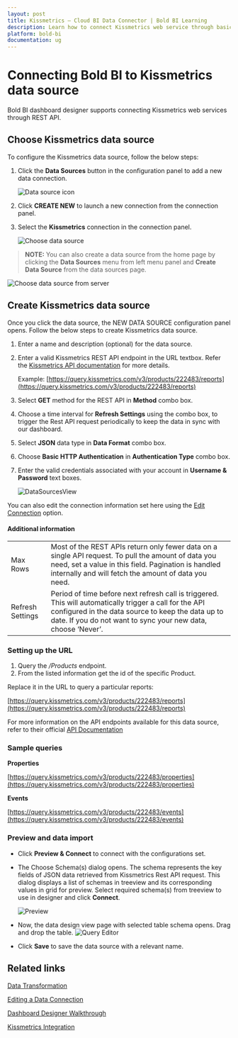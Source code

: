 ```yaml
---
layout: post
title: Kissmetrics – Cloud BI Data Connector | Bold BI Learning
description: Learn how to connect Kissmetrics web service through basic http authentication with Bold BI Cloud and create data source.
platform: bold-bi
documentation: ug
---
```


# Connecting Bold BI to Kissmetrics data source
Bold BI dashboard designer supports connecting Kissmetrics web services through REST API.

## Choose Kissmetrics data source

To configure the Kissmetrics data source, follow the below steps:
1. Click the **Data Sources** button in the configuration panel to add a new data connection.

   ![Data source icon](/static/assets/working-with-datasource/data-connectors/images/common/DataSourcesIcon.png)

2. Click **CREATE NEW** to launch a new connection from the connection panel.
3. Select the **Kissmetrics** connection in the connection panel.

   ![Choose data source](/static/assets/working-with-datasource/data-connectors/images/kissmetrics/ChooseDS.png)

> **NOTE:**  You can also create a data source from the home page by clicking the **Data Sources** menu from left menu panel and **Create Data Source** from the data sources page.

   ![Choose data source from server](/static/assets/working-with-datasource/data-connectors/images/kissmetrics/ChooseDS_server.png)

## Create Kissmetrics data source
Once you click the data source, the NEW DATA SOURCE configuration panel opens. Follow the below steps to create Kissmetrics data source.
1. Enter a name and description (optional) for the data source.
2. Enter a valid Kissmetrics REST API endpoint in the URL textbox. Refer the [Kissmetrics API documentation](https://developers.kissmetrics.com/reference#overview) for more details.

    Example: [https://query.kissmetrics.com/v3/products/222483/reports](https://query.kissmetrics.com/v3/products/222483/reports)
	
3. Select **GET** method for the REST API in **Method** combo box.
4. Choose a time interval for **Refresh Settings** using the combo box, to trigger the Rest API request periodically to keep the data in sync with our dashboard.  
5. Select **JSON** data type in **Data Format** combo box.
6. Choose **Basic HTTP Authentication** in **Authentication Type** combo box.
7. Enter the valid credentials associated with your account in **Username & Password** text boxes.

    ![DataSourcesView](/static/assets/working-with-datasource/data-connectors/images/kissmetrics/DataSourcesView.png)


You can also edit the connection information set here using the [Edit Connection](/working-with-data-source/editing-a-data-connection/) option.

#### Additional information
<table width="600">
<tr>
<td>
Max Rows
</td>
<td>
Most of the REST APIs return only fewer data on a single API request. To pull the amount of data you need, set a value in this field.  
Pagination is handled internally and will fetch the amount of data you need.
</td>
</tr>
<tr>
<td>
Refresh Settings
</td>
<td>
Period of time before next refresh call is triggered. This will automatically trigger a call for the API configured in the data source to keep the data up to date. If you do not want to sync your new data, choose ‘Never’.
</td>
</tr>
</table>

### Setting up the URL

1. Query the <i>/Products</i> endpoint.
2. From the listed information get the id of the specific Product.

Replace it in the URL to query a particular reports:

[https://query.kissmetrics.com/v3/products/222483/reports](https://query.kissmetrics.com/v3/products/222483/reports)

For more information on the API endpoints available for this data source, refer to their official [API Documentation](https://developers.kissmetrics.com/reference#overview)

### Sample queries

**Properties**

[https://query.kissmetrics.com/v3/products/222483/properties](https://query.kissmetrics.com/v3/products/222483/properties)

**Events**

[https://query.kissmetrics.com/v3/products/222483/events](https://query.kissmetrics.com/v3/products/222483/events)

### Preview and data import
* Click **Preview & Connect** to connect with the configurations set.
* The Choose Schema(s) dialog opens. The schema represents the key fields of JSON data retrieved from Kissmetrics Rest API request. This dialog displays a list of schemas in treeview and its corresponding values in grid for preview. Select required schema(s) from treeview to use in designer and click **Connect**.

   ![Preview](/static/assets/working-with-datasource/data-connectors/images/common/Preview.png)

* Now, the data design view page with selected table schema opens. Drag and drop the table.
   ![Query Editor](/static/assets/working-with-datasource/data-connectors/images/common/QueryEditor.png)

* Click **Save** to save the data source with a relevant name.

## Related links
[Data Transformation](/working-with-data-source/transforming-data/joining-table/)

[Editing a Data Connection](/working-with-data-source/editing-a-data-connection/)   

[Dashboard Designer Walkthrough](/getting-started/creating-dashboard/)

[Kissmetrics Integration](https://www.boldbi.com/integrations/kissmetrics?utm_source=syncfusion&utm_medium=documentation&utm_campaign=boldbikissmetricsintegration)